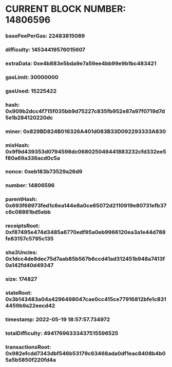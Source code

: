 # CURRENT BLOCK NUMBER: 14806596

### baseFeePerGas: 22483815089
### difficulty: 14534419576015607
### extraData: 0xe4b883e5bda9e7a59ee4bb99e9b1bc483421
### gasLimit: 30000000
### gasUsed: 15225422
### hash: 0x909b2dcc4f715f035bb9d75227c835fb952e87a97f0719d7d5e1b284120220dc
### miner: 0x829BD824B016326A401d083B33D092293333A830
### mixHash: 0x9f9d439353d0794598dc068025046441883232cfd332ee5f80a69a336acd0c5a
### nonce: 0xeb183b73529a26d9
### number: 14806596
### parentHash: 0x693f68973fed1c6ea144e8a0ce65072d2110919e80731efb37c6c08861bd5ebb
### receiptsRoot: 0xf87495e474d3485a6770edf95a0eb9966120ea3a1e44d788fe83157c5795c135
### sha3Uncles: 0x1dcc4de8dec75d7aab85b567b6ccd41ad312451b948a7413f0a142fd40d49347
### size: 174827
### stateRoot: 0x3b143483a04a4296498047cae0cc415ce77916812bfe1c8314459b9a22eecd42
### timestamp: 2022-05-19 18:57:57.734972
### totalDifficulty: 49417696333437515596525
### transactionsRoot: 0x982efcdd7343dbf546b53179c63468ada0df1eac8408b4b05a5b5850f220fd4a
